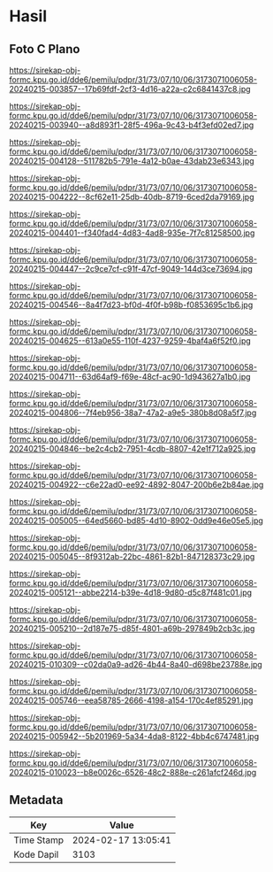 # Hasil

## Foto C Plano

https://sirekap-obj-formc.kpu.go.id/dde6/pemilu/pdpr/31/73/07/10/06/3173071006058-20240215-003857--17b69fdf-2cf3-4d16-a22a-c2c6841437c8.jpg

https://sirekap-obj-formc.kpu.go.id/dde6/pemilu/pdpr/31/73/07/10/06/3173071006058-20240215-003940--a8d893f1-28f5-496a-9c43-b4f3efd02ed7.jpg

https://sirekap-obj-formc.kpu.go.id/dde6/pemilu/pdpr/31/73/07/10/06/3173071006058-20240215-004128--511782b5-791e-4a12-b0ae-43dab23e6343.jpg

https://sirekap-obj-formc.kpu.go.id/dde6/pemilu/pdpr/31/73/07/10/06/3173071006058-20240215-004222--8cf62e11-25db-40db-8719-6ced2da79169.jpg

https://sirekap-obj-formc.kpu.go.id/dde6/pemilu/pdpr/31/73/07/10/06/3173071006058-20240215-004401--f340fad4-4d83-4ad8-935e-7f7c81258500.jpg

https://sirekap-obj-formc.kpu.go.id/dde6/pemilu/pdpr/31/73/07/10/06/3173071006058-20240215-004447--2c9ce7cf-c91f-47cf-9049-144d3ce73694.jpg

https://sirekap-obj-formc.kpu.go.id/dde6/pemilu/pdpr/31/73/07/10/06/3173071006058-20240215-004546--8a4f7d23-bf0d-4f0f-b98b-f0853695c1b6.jpg

https://sirekap-obj-formc.kpu.go.id/dde6/pemilu/pdpr/31/73/07/10/06/3173071006058-20240215-004625--613a0e55-110f-4237-9259-4baf4a6f52f0.jpg

https://sirekap-obj-formc.kpu.go.id/dde6/pemilu/pdpr/31/73/07/10/06/3173071006058-20240215-004711--63d64af9-f69e-48cf-ac90-1d943627a1b0.jpg

https://sirekap-obj-formc.kpu.go.id/dde6/pemilu/pdpr/31/73/07/10/06/3173071006058-20240215-004806--7f4eb956-38a7-47a2-a9e5-380b8d08a5f7.jpg

https://sirekap-obj-formc.kpu.go.id/dde6/pemilu/pdpr/31/73/07/10/06/3173071006058-20240215-004846--be2c4cb2-7951-4cdb-8807-42e1f712a925.jpg

https://sirekap-obj-formc.kpu.go.id/dde6/pemilu/pdpr/31/73/07/10/06/3173071006058-20240215-004922--c6e22ad0-ee92-4892-8047-200b6e2b84ae.jpg

https://sirekap-obj-formc.kpu.go.id/dde6/pemilu/pdpr/31/73/07/10/06/3173071006058-20240215-005005--64ed5660-bd85-4d10-8902-0dd9e46e05e5.jpg

https://sirekap-obj-formc.kpu.go.id/dde6/pemilu/pdpr/31/73/07/10/06/3173071006058-20240215-005045--8f9312ab-22bc-4861-82b1-847128373c29.jpg

https://sirekap-obj-formc.kpu.go.id/dde6/pemilu/pdpr/31/73/07/10/06/3173071006058-20240215-005121--abbe2214-b39e-4d18-9d80-d5c87f481c01.jpg

https://sirekap-obj-formc.kpu.go.id/dde6/pemilu/pdpr/31/73/07/10/06/3173071006058-20240215-005210--2d187e75-d85f-4801-a69b-297849b2cb3c.jpg

https://sirekap-obj-formc.kpu.go.id/dde6/pemilu/pdpr/31/73/07/10/06/3173071006058-20240215-010309--c02da0a9-ad26-4b44-8a40-d698be23788e.jpg

https://sirekap-obj-formc.kpu.go.id/dde6/pemilu/pdpr/31/73/07/10/06/3173071006058-20240215-005746--eea58785-2666-4198-a154-170c4ef85291.jpg

https://sirekap-obj-formc.kpu.go.id/dde6/pemilu/pdpr/31/73/07/10/06/3173071006058-20240215-005942--5b201969-5a34-4da8-8122-4bb4c6747481.jpg

https://sirekap-obj-formc.kpu.go.id/dde6/pemilu/pdpr/31/73/07/10/06/3173071006058-20240215-010023--b8e0026c-6526-48c2-888e-c261afcf246d.jpg


## Metadata

| Key        | Value               |
| ---------- | ------------------- |
| Time Stamp | 2024-02-17 13:05:41 |
| Kode Dapil | 3103                |



